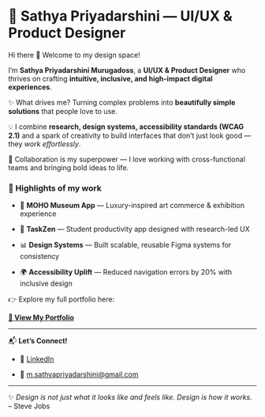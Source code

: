 # 🌟 Sathya Priyadarshini — UI/UX & Product Designer  

Hi there 👋 Welcome to my design space!  

I’m **Sathya Priyadarshini Murugadoss**, a **UI/UX & Product Designer** who thrives on crafting **intuitive, inclusive, and high-impact digital experiences**.  

✨ What drives me? Turning complex problems into **beautifully simple solutions** that people love to use.

💡 I combine **research, design systems, accessibility standards (WCAG 2.1)** and a spark of creativity to build interfaces that don’t just look good — they *work effortlessly*.  

🤝 Collaboration is my superpower — I love working with cross-functional teams and bringing bold ideas to life.  

### 🚀 Highlights of my work
- 🎨 **MOHO Museum App** — Luxury-inspired art commerce & exhibition experience
  
- 📱 **TaskZen** — Student productivity app designed with research-led UX
  
- 📊 **Design Systems** — Built scalable, reusable Figma systems for consistency
   
- 🌍 **Accessibility Uplift** — Reduced navigation errors by 20% with inclusive design  

👉 Explore my full portfolio here:  

**[🔗 View My Portfolio](https://sathyapriyadarshini.github.io/Sathya_Portfolio/SathyaPriyadarshini_portfolio/Code/Sathya_Portfolio.html)**  

---

📬 **Let’s Connect!**  
- 💼 [LinkedIn](https://www.linkedin.com/in/sathya-priyadarshini-murugadoss-88a174186/)
  
- 📧 m.sathyapriyadarshini@gmail.com  

---
✨ *Design is not just what it looks like and feels like. Design is how it works.* – Steve Jobs
